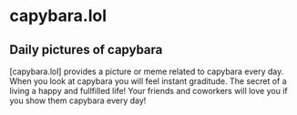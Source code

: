 # capybara.lol

## Daily pictures of capybara

[capybara.lol] provides a picture or meme related to capybara every day.
When you look at capybara you will feel instant graditude.
The secret of a living a happy and fullfilled life!
Your friends and coworkers will love you if you show them capybara every day!